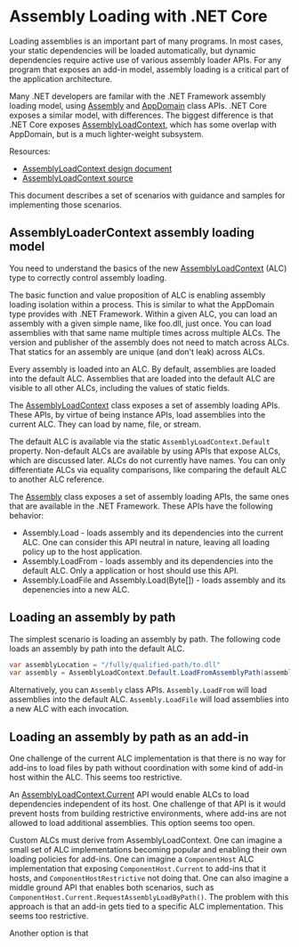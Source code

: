 # Assembly Loading with .NET Core

Loading assemblies is an important part of many programs. In most cases, your static dependencies will be loaded automatically, but dynamic dependencies require active use of various assembly loader APIs. For any program that exposes an add-in model, assembly loading is a critical part of the application architecture.

Many .NET developers are familar with the .NET Framework assembly loading model, using [Assembly](https://docs.microsoft.com/dotnet/api/system.reflection.assembly?view=netframework-4.7.2) and [AppDomain](https://docs.microsoft.com/dotnet/api/system.appdomain?view=netframework-4.7.2) class APIs. .NET Core exposes a similar model, with differences. The biggest difference is that .NET Core exposes [AssemblyLoadContext](https://docs.microsoft.com/dotnet/api/system.runtime.loader.assemblyloadcontext), which has some overlap with AppDomain, but is a much lighter-weight subsystem.

Resources:

* [AssemblyLoadContext design document](https://github.com/dotnet/coreclr/blob/master/Documentation/design-docs/assemblyloadcontext.md)
* [AssemblyLoadContext source](https://github.com/dotnet/coreclr/blob/master/src/System.Private.CoreLib/src/System/Runtime/Loader/AssemblyLoadContext.cs)

This document describes a set of scenarios with guidance and samples for implementing those scenarios.

## AssemblyLoaderContext assembly loading model

You need to understand the basics of the new [AssemblyLoadContext](https://docs.microsoft.com/dotnet/api/system.runtime.loader.assemblyloadcontext) (ALC) type to correctly control assembly loading.

The basic function and value proposition of ALC is enabling assembly loading isolation within a process. This is similar to what the AppDomain type provides with .NET Framework. Within a given ALC, you can load an assembly with a given simple name, like foo.dll, just once. You can load assemblies with that same name multiple times across multiple ALCs. The version and publisher of the assembly does not need to match across ALCs. That statics for an assembly are unique (and don't leak) across ALCs.

Every assembly is loaded into an ALC. By default, assemblies are loaded into the default ALC. Assemblies that are loaded into the default ALC are visible to all other ALCs, including the values of static fields.

The [AssemblyLoadContext](https://docs.microsoft.com/dotnet/api/system.runtime.loader.assemblyloadcontext) class exposes a set of assembly loading APIs. These APIs, by virtue of being instance APIs, load assemblies into the current ALC. They can load by name, file, or stream.

The default ALC is available via the static `AssemblyLoadContext.Default` property. Non-default ALCs are available by using APIs that expose ALCs, which are discussed later. ALCs do not currently have names. You can only differentiate ALCs via equality comparisons, like comparing the default ALC to another ALC reference.

The [Assembly](https://docs.microsoft.com/dotnet/api/system.reflection.assembly?view=netcore-2.1) class exposes a set of assembly loading APIs, the same ones that are available in the .NET Framework. These APIs have the following behavior:

* Assembly.Load - loads assembly and its dependencies into the current ALC. One can consider this API neutral in nature, leaving all loading policy up to the host application.
* Assembly.LoadFrom - loads assembly and its dependencies into the default ALC. Only a application or host should use this API.
* Assembly.LoadFile and Assembly.Load(Byte[]) - loads assembly and its depenencies into a new ALC.

## Loading an assembly by path

The simplest scenario is loading an assembly by path. The following code loads an assembly by path into the default ALC.

```csharp
var assemblyLocation = "/fully/qualified-path/to.dll"
var assembly = AssemblyLoadContext.Default.LoadFromAssemblyPath(assemblyLocation);
```

Alternatively, you can `Assembly` class APIs. `Assembly.LoadFrom` will load assemblies into the default ALC. `Assembly.LoadFile` will load assemblies into a new ALC with each invocation.

## Loading an assembly by path as an add-in

One challenge of the current ALC implementation is that there is no way for add-ins to load files by path without coordination with some kind of add-in host within the ALC. This seems too restrictive.

An [AssemblyLoadContext.Current](https://github.com/dotnet/coreclr/issues/10233) API would enable ALCs to load dependencies independent of its host. One challenge of that API is it would prevent hosts from building restrictive environments, where add-ins are not allowed to load additional assemblies. This option seems too open.

Custom ALCs must derive from AssemblyLoadContext. One can imagine a small set of ALC implementations becoming popular and enabling their own loading policies for add-ins. One can imagine a `ComponentHost` ALC implementation that exposing `ComponentHost.Current` to add-ins that it hosts, and `ComponentHostRestrictive` not doing that. One can also imagine a middle ground API that enables both scenarios, such as `ComponentHost.Current.RequestAssemblyLoadByPath()`. The problem with this approach is that an add-in gets tied to a specific ALC implementation. This seems too restrictive.

Another option is that 

